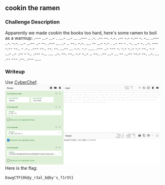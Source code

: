 ## cookin the ramen

### Challenge Description  
Apparently we made cookin the books too hard, here's some ramen to boil as a warmup: .--- ...- ...- . ....- ...- ... ..--- .. .-. .-- --. -.-. .-- -.- -.-- -. -... ..--- ..-. -.-. ...- ...-- ..- --. .--- ... ..- .. --.. -.-. .... -- ...- -.- . ..- -- - . -. ...- -. ..-. --- -.-- --.. - .-.. .--- --.. --. --. ...-- ... -.-. -.- ..... .--- ..- --- -. -.- -..- -.- --.. -.- ...- ..- .-- - -.. .--- -... .... ..-. --. --.. -.- -..- .. --.. .-- ...- ... -- ...-- --.- --. ..-. ... .-- --- .--. .--- .....  

### Writeup
Use [CyberChef](https://gchq.github.io/CyberChef/).  
![res](https://github.com/aahsani/CTFWriteups/blob/master/DawgCTF2021/Crypto/cookinTheRamen/res.png)
Here is the flag:  
```
DawgCTF{0k@y_r3al_b@by's_f1r5t}
```